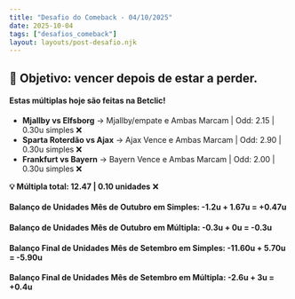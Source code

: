 ```yaml
---
title: "Desafio do Comeback - 04/10/2025"
date: 2025-10-04
tags: ["desafios_comeback"]
layout: layouts/post-desafio.njk
---
```


## 🎯 Objetivo: vencer depois de estar a perder.

#### Estas múltiplas hoje são feitas na Betclic!

- **Mjallby vs Elfsborg** → Mjallby/empate e Ambas Marcam | Odd: 2.15 | 0.30u simples ❌ 
- **Sparta Roterdão vs Ajax** → Ajax Vence e Ambas Marcam | Odd: 2.90 | 0.30u simples ❌
- **Frankfurt vs Bayern** → Bayern Vence e Ambas Marcam | Odd: 2.00 | 0.30u simples ❌

**💡 Múltipla total: 12.47 | 0.10 unidades** ❌

#### Balanço de Unidades Mês de Outubro em Simples: -1.2u + 1.67u = +0.47u
#### Balanço de Unidades Mês de Outubro em Múltipla: -0.3u + 0u = -0.3u

#### Balanço Final de Unidades Mês de Setembro em Simples: -11.60u + 5.70u = -5.90u
#### Balanço Final de Unidades Mês de Setembro em Múltipla: -2.6u + 3u = +0.4u